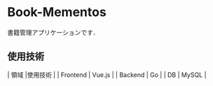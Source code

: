 # Book-Mementos
書籍管理アプリケーションです．

## 使用技術

| 領域 |使用技術  |
| Frontend     | Vue.js     | 
| Backend     | Go     | 
| DB     | MySQL     | 

